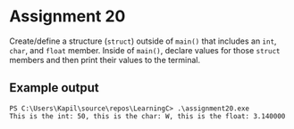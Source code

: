 # Assignment 20
Create/define a structure (`struct`) outside of `main()` that includes an `int`, `char`, and `float` member. Inside of `main()`, declare values for those `struct` members and then print their values to the terminal.

## Example output
```
PS C:\Users\Kapil\source\repos\LearningC> .\assignment20.exe
This is the int: 50, this is the char: W, this is the float: 3.140000
```
